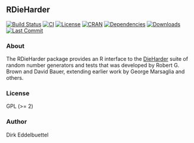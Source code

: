 ## RDieHarder  

[![Build Status](https://travis-ci.org/eddelbuettel/rdieharder.svg)](https://travis-ci.org/eddelbuettel/rdieharder) 
[![CI](https://github.com/eddelbuettel/rdieharder/workflows/ci/badge.svg)](https://github.com/eddelbuettel/rdieharder/actions?query=workflow%3Aci)
[![License](https://img.shields.io/badge/license-GPL%20%28%3E=%202%29-brightgreen.svg?style=flat)](https://www.gnu.org/licenses/gpl-2.0.html) 
[![CRAN](https://www.r-pkg.org/badges/version/RDieHarder)](https://cran.r-project.org/package=RDieHarder)
[![Dependencies](https://tinyverse.netlify.com/badge/RDieHarder)](https://cran.r-project.org/package=RDieHarder)
[![Downloads](https://cranlogs.r-pkg.org/badges/RDieHarder?color=brightgreen)](https://www.r-pkg.org/pkg/RDieHarder)
[![Last Commit](https://img.shields.io/github/last-commit/eddelbuettel/rdieharder)](https://github.com/eddelbuettel/rdieharder)

### About

The RDieHarder package provides an R interface to the
[DieHarder](https://webhome.phy.duke.edu/~rgb/General/dieharder.php) suite of
random number generators and tests that was developed by Robert G. Brown and
David Bauer, extending earlier work by George Marsaglia and others.

### License

GPL (>= 2)

### Author

Dirk Eddelbuettel
